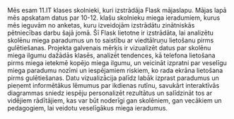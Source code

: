 Mēs esam 11.IT klases skolnieki, kuri izstrādāja Flask mājaslapu. Mājas lapā mēs apskatam datus par 10-12. klašu skolnieku miega ieradumiem, kurus mēs ieguvām no anketas, kuru izveidojām izstrādātu zinātniskās pētniecības darbu šajā jomā.
Šī Flask lietotne ir izstrādāta, lai analizētu skolēnu miega paradumus un to saistību ar viedtālruņu lietošanu pirms gulētiešanas. Projekta galvenais mērķis ir vizualizēt datus par skolēnu miega ilgumu dažādās klasēs, analizēt tendences, kā telefona lietošana pirms miega ietekmē kopējo miega ilgumu, un veicināt izpratni par veselīgu miega paradumu nozīmi un iespējamiem riskiem, ko rada ekrāna lietošana pirms gulētiešanas. Datu vizualizācija palīdz labāk izprast paradumus un pieņemt informētākus lēmumus par ikdienas rutīnu, savukārt interaktīvās diagrammas sniedz iespēju personalizēt rezultātus un salīdzināt tos ar vidējiem rādītājiem, kas var būt noderīgi gan skolēniem, gan vecākiem un pedagogiem, lai veidotu veselīgākus miega ieradumus.
